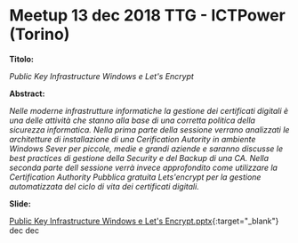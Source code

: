 # Meetup 13 dec 2018 TTG - ICTPower (Torino)

__Titolo:__

*Public Key Infrastructure Windows e Let's Encrypt*

__Abstract:__

*Nelle moderne infrastrutture informatiche la gestione dei certificati digitali è una delle attività che stanno alla base di una corretta politica della sicurezza informatica. Nella prima parte della sessione verrano analizzati le architetture di installazione di una Cerification Autority in ambiente Windows Sever per piccole, medie e grandi aziende e saranno discusse le best practices di gestione della Security e del Backup di una CA. Nella seconda parte dell sessione verrà invece approfondito come utilizzare la Certification Authority Pubblica gratuita Lets'encrypt per la gestione automatizzata del ciclo di vita dei certificati digitali.*

__Slide:__

[Public Key Infrastructure Windows e Let's Encrypt.pptx](Public%20Key%20Infrastructure%20Windows%20e%20Let's%20Encrypt.pptx){:target="_blank"}
 dec  dec
